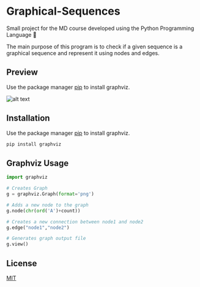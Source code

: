 # Graphical-Sequences
Small project for the MD course developed using
the Python Programming Language 🐍

The main purpose of this program is to check if 
a given sequence is a graphical sequence and represent 
it using nodes and edges.

## Preview

Use the package manager [pip](https://pip.pypa.io/en/stable/) to install graphviz.

![alt text](https://i.ibb.co/c8TqTQr/Graph-gv.png)

## Installation

Use the package manager [pip](https://pip.pypa.io/en/stable/) to install graphviz.

```bash
pip install graphviz
```

## Graphviz Usage

```python
import graphviz

# Creates Graph
g = graphviz.Graph(format='png')

# Adds a new node to the graph
g.node(chr(ord('A')+count))

# Creates a new connection between node1 and node2
g.edge("node1","node2")

# Generates graph output file
g.view()
```

## License
[MIT](https://choosealicense.com/licenses/mit/)
